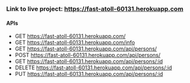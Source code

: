 ### Link to live project: https://fast-atoll-60131.herokuapp.com

#### APIs
- GET https://fast-atoll-60131.herokuapp.com/
- GET https://fast-atoll-60131.herokuapp.com/info
- GET https://fast-atoll-60131.herokuapp.com/api/persons/
- POST https://fast-atoll-60131.herokuapp.com/api/persons/
- GET https://fast-atoll-60131.herokuapp.com/api/persons/:id
- DELETE https://fast-atoll-60131.herokuapp.com/api/persons/:id 
- PUT https://fast-atoll-60131.herokuapp.com/api/persons/:id